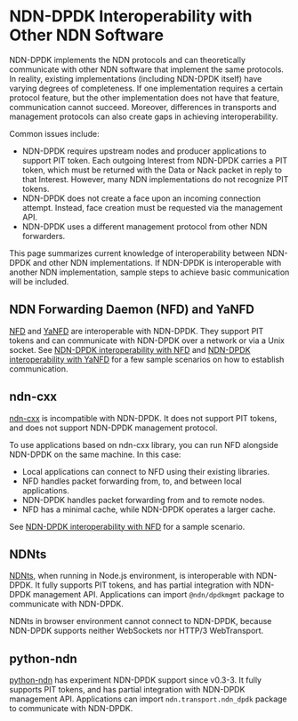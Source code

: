 # NDN-DPDK Interoperability with Other NDN Software

NDN-DPDK implements the NDN protocols and can theoretically communicate with other NDN software that implement the same protocols.
In reality, existing implementations (including NDN-DPDK itself) have varying degrees of completeness.
If one implementation requires a certain protocol feature, but the other implementation does not have that feature, communication cannot succeed.
Moreover, differences in transports and management protocols can also create gaps in achieving interoperability.

Common issues include:

* NDN-DPDK requires upstream nodes and producer applications to support PIT token.
  Each outgoing Interest from NDN-DPDK carries a PIT token, which must be returned with the Data or Nack packet in reply to that Interest.
  However, many NDN implementations do not recognize PIT tokens.
* NDN-DPDK does not create a face upon an incoming connection attempt.
  Instead, face creation must be requested via the management API.
* NDN-DPDK uses a different management protocol from other NDN forwarders.

This page summarizes current knowledge of interoperability between NDN-DPDK and other NDN implementations.
If NDN-DPDK is interoperable with another NDN implementation, sample steps to achieve basic communication will be included.

## NDN Forwarding Daemon (NFD) and YaNFD

[NFD](https://github.com/named-data/NFD) and [YaNFD](https://github.com/named-data/YaNFD) are interoperable with NDN-DPDK.
They support PIT tokens and can communicate with NDN-DPDK over a network or via a Unix socket.
See [NDN-DPDK interoperability with NFD](NFD.md) and [NDN-DPDK interoperability with YaNFD](YaNFD.md) for a few sample scenarios on how to establish communication.

## ndn-cxx

[ndn-cxx](https://docs.named-data.net/ndn-cxx/) is incompatible with NDN-DPDK.
It does not support PIT tokens, and does not support NDN-DPDK management protocol.

To use applications based on ndn-cxx library, you can run NFD alongside NDN-DPDK on the same machine.
In this case:

* Local applications can connect to NFD using their existing libraries.
* NFD handles packet forwarding from, to, and between local applications.
* NDN-DPDK handles packet forwarding from and to remote nodes.
* NFD has a minimal cache, while NDN-DPDK operates a larger cache.

See [NDN-DPDK interoperability with NFD](NFD.md) for a sample scenario.

## NDNts

[NDNts](https://yoursunny.com/p/NDNts/), when running in Node.js environment, is interoperable with NDN-DPDK.
It fully supports PIT tokens, and has partial integration with NDN-DPDK management API.
Applications can import `@ndn/dpdkmgmt` package to communicate with NDN-DPDK.

NDNts in browser environment cannot connect to NDN-DPDK, because NDN-DPDK supports neither WebSockets nor HTTP/3 WebTransport.

## python-ndn

[python-ndn](https://python-ndn.readthedocs.io) has experiment NDN-DPDK support since v0.3-3.
It fully supports PIT tokens, and has partial integration with NDN-DPDK management API.
Applications can import `ndn.transport.ndn_dpdk` package to communicate with NDN-DPDK.
